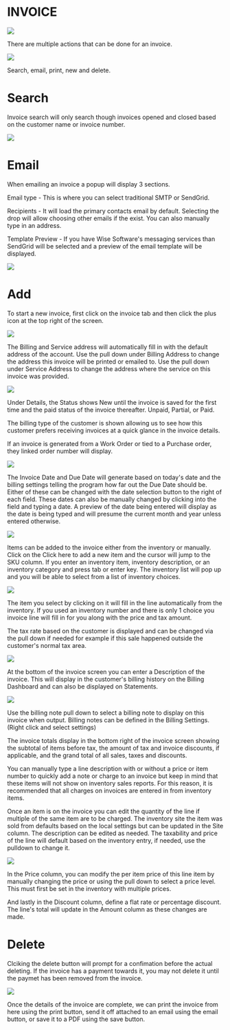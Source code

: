 # INVOICE

![](https://cdn.realsgii2.dev/wise-software-docs/image_3.05a84d54.png)

There are multiple actions that can be done for an invoice.

![](https://wiselibrary.blob.core.windows.net/docs/Windows/InvoiceActions.png)

Search, email, print, new and delete. 

# Search
Invoice search will only search though invoices opened and closed based on the customer name or invoice number.

![](https://wiselibrary.blob.core.windows.net/docs/Windows/InvoiceSearch.png)



# Email

When emailing an invoice a popup will display 3 sections.

Email type - This is where you can select traditional SMTP or SendGrid.

Recipients - It will load the primary contacts email by default. Selecting the drop will allow choosing other emails if the exist. You can also manually type in an address.

Template Preview - If you have Wise Software's messaging services than SendGrid will be selected and a preview of the email template will be displayed.
 
![](https://wiselibrary.blob.core.windows.net/docs/Windows/Emailing.png)




# Add

To start a new invoice, first click on the invoice tab and then click the plus icon at the top right of the screen.

![](https://cdn.realsgii2.dev/wise-software-docs/image_4.f5273df2.png)

The Billing and Service address will automatically fill in with the default address of the account. Use the pull down under Billing Address to change the address this invoice will be printed or emailed to. Use the pull down under Service Address to change the address where the service on this invoice was provided.

![](https://cdn.realsgii2.dev/wise-software-docs/image_5.3d0fac31.png)


Under Details, the Status shows New until the invoice is saved for the first time and the paid status of the invoice thereafter. Unpaid, Partial, or Paid.

The billing type of the customer is shown allowing us to see how this customer prefers receiving invoices at a quick glance in the invoice details.

If an invoice is generated from a Work Order or tied to a Purchase order, they linked order number will display.

![](https://cdn.realsgii2.dev/wise-software-docs/image_6.da8ef35a.png)



The Invoice Date and Due Date will generate based on today's date and the billing settings telling the program how far out the Due Date should be. Either of these can be changed with the date selection button to the right of each field. These dates can also be manually changed by clicking into the field and typing a date. A preview of the date being entered will display as the date is being typed and will presume the current month and year unless entered otherwise.



![](https://cdn.realsgii2.dev/wise-software-docs/image_7.9bc96336.png)



Items can be added to the invoice either from the inventory or manually. Click on the Click here to add a new item and the cursor will jump to the SKU column. If you enter an inventory item, inventory description, or an inventory category and press tab or enter key. The inventory list will pop up and you will be able to select from a list of inventory choices.



![](https://cdn.realsgii2.dev/wise-software-docs/image_8.0749919d.png)



The item you select by clicking on it will fill in the line automatically from the inventory. If you used an inventory number and there is only 1 choice you invoice line will fill in for you along with the price and tax amount.



The tax rate based on the customer is displayed and can be changed via the pull down if needed for example if this sale happened outside the customer's normal tax area.


![](https://cdn.realsgii2.dev/wise-software-docs/image_9.70060382.png)


At the bottom of the invoice screen you can enter a Description of the invoice. This will display in the customer's billing history on the Billing Dashboard and can also be displayed on Statements.


![](https://cdn.realsgii2.dev/wise-software-docs/image_10.c3ef9d0f.png)


Use the billing note pull down to select a billing note to display on this invoice when output. Billing notes can be defined in the Billing Settings. (Right click and select settings)


The invoice totals display in the bottom right of the invoice screen showing the subtotal of items before tax, the amount of tax and invoice discounts, if applicable, and the grand total of all sales, taxes and discounts.



You can manually type a line description with or without a price or item number to quickly add a note or charge to an invoice but keep in mind that these items will not show on inventory sales reports. For this reason, it is recommended that all charges on invoices are entered in from inventory items.



Once an item is on the invoice you can edit the quantity of the line if multiple of the same item are to be charged. The inventory site the item was sold from defaults based on the local settings but can be updated in the Site column. The description can be edited as needed. The taxability and price of the line will default based on the inventory entry, if needed, use the pulldown to change it.



![](https://cdn.realsgii2.dev/wise-software-docs/image_11.5de24b45.png)



In the Price column, you can modify the per item price of this line item by manually changing the price or using the pull down to select a price level. This must first be set in the inventory with multiple prices.



And lastly in the Discount column, define a flat rate or percentage discount. The line's total will update in the Amount column as these changes are made.

# Delete
 Clciking the delete button will prompt for a confimation before the actual deleting. If the invoice has a payment towards it, you may not delete it until the paymet has been removed from the invoice.


![](https://cdn.realsgii2.dev/wise-software-docs/image_12.a0ce9b60.png)


Once the details of the invoice are complete, we can print the invoice from here using the print button, send it off attached to an email using the email button, or save it to a PDF using the save button.

